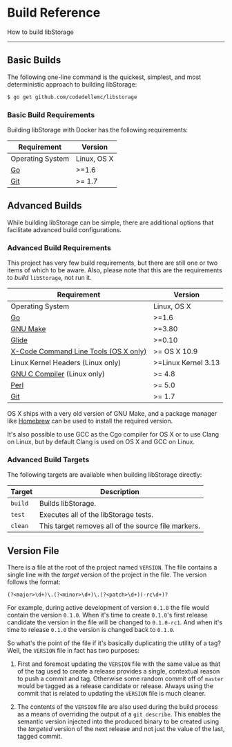 # Build Reference

How to build libStorage

---

## Basic Builds
The following one-line command is the quickest, simplest, and most
deterministic approach to building libStorage:

```bash
$ go get github.com/codedellemc/libstorage
```

### Basic Build Requirements
Building libStorage with Docker has the following requirements:

Requirement | Version
------------|--------
Operating System | Linux, OS X
[Go](https://golang.org/) | >=1.6
[Git](https://git-scm.com/) | >= 1.7

## Advanced Builds
While building libStorage can be simple, there are additional options
that facilitate advanced build configurations.

### Advanced Build Requirements
This project has very few build requirements, but there are still one or two
items of which to be aware. Also, please note that this are the requirements to
*build* `libStorage`, not run it.

Requirement | Version
------------|--------
Operating System | Linux, OS X
[Go](https://golang.org/) | >=1.6
[GNU Make](https://www.gnu.org/software/make/) | >=3.80
[Glide](https://glide.sh/) | >=0.10
[X-Code Command Line Tools (OS X only)](https://developer.apple.com/library/ios/technotes/tn2339/_index.html) | >= OS X 10.9
Linux Kernel Headers (Linux only) | >=Linux Kernel 3.13
[GNU C Compiler](https://gcc.gnu.org/) (Linux only) | >= 4.8
[Perl](https://www.perl.org/)  | >= 5.0
[Git](https://git-scm.com/) | >= 1.7

OS X ships with a very old version of GNU Make, and a package manager like
[Homebrew](http://brew.sh/) can be used to install the required version.

It's also possible to use GCC as the Cgo compiler for OS X or to use Clang on
Linux, but by default Clang is used on OS X and GCC on Linux.

### Advanced Build Targets
The following targets are available when building libStorage directly:

| Target | Description |
| --- | --- |
| `build` | Builds libStorage. |
| `test` | Executes all of the libStorage tests. |
| `clean` | This target removes all of the source file markers. |

## Version File
There is a file at the root of the project named `VERSION`. The file contains
a single line with the *target* version of the project in the file. The version
follows the format:

  `(?<major>\d+)\.(?<minor>\d+)\.(?<patch>\d+)(-rc\d+)?`

For example, during active development of version `0.1.0` the file would
contain the version `0.1.0`. When it's time to create `0.1.0`'s first
release candidate the version in the file will be changed to `0.1.0-rc1`. And
when it's time to release `0.1.0` the version is changed back to `0.1.0`.

So what's the point of the file if it's basically duplicating the utility of a
tag? Well, the `VERSION` file in fact has two purposes:

  1. First and foremost updating the `VERSION` file with the same value as that
     of the tag used to create a release provides a single, contextual reason to
     push a commit and tag. Otherwise some random commit off of `master` would
     be tagged as a release candidate or release. Always using the commit that
     is related to updating the `VERSION` file is much cleaner.

  2. The contents of the `VERSION` file are also used during the build process
     as a means of overriding the output of a `git describe`. This enables the
     semantic version injected into the produced binary to be created using
     the *targeted* version of the next release and not just the value of the
     last, tagged commit.
